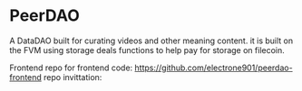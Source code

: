 # PeerDAO
A DataDAO built for curating videos and other meaning content. it is built on the FVM using storage deals functions to help pay for storage on filecoin.

Frontend repo for frontend code: https://github.com/electrone901/peerdao-frontend
repo invittation:
